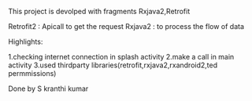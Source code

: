 This project is devolped with fragments Rxjava2,Retrofit

Retrofit2 : Apicall to get the request
Rxjava2 : to process the flow of data

Highlights:

1.checking internet connection in splash activity
2.make a call in main activity
3.used thirdparty libraries(retrofit,rxjava2,rxandroid2,ted permmissions)


Done by
S kranthi kumar